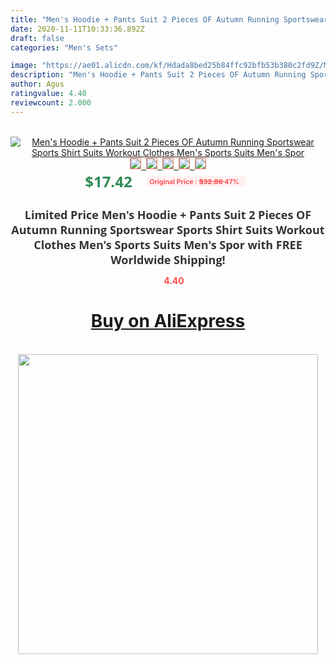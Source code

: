 ```yaml
---
title: "Men's Hoodie + Pants Suit 2 Pieces OF Autumn Running Sportswear Sports Shirt Suits Workout Clothes Men's Sports Suits Men's Spor"
date: 2020-11-11T10:33:36.892Z
draft: false
categories: "Men's Sets"

image: "https://ae01.alicdn.com/kf/Hdada8bed25b84ffc92bfb53b380c2fd9Z/Men-s-Hoodie-Pants-Suit-2-Pieces-OF-Autumn-Running-Sportswear-Sports-Shirt-Suits-Workout-Clothes.jpg"
description: "Men's Hoodie + Pants Suit 2 Pieces OF Autumn Running Sportswear Sports Shirt Suits Workout Clothes Men's Sports Suits Men's Spor"
author: Agus
ratingvalue: 4.40
reviewcount: 2.000
---
```

<br>
<div style="text-align: center;">
<a href="https://s.click.aliexpress.com/e/_AedPHF" target="_blank" rel="nofollow noopener noreferrer"><img alt="Men's Hoodie + Pants Suit 2 Pieces OF Autumn Running Sportswear Sports Shirt Suits Workout Clothes Men's Sports Suits Men's Spor" class="magnifier-image" src="https://ae01.alicdn.com/kf/Hdada8bed25b84ffc92bfb53b380c2fd9Z/Men-s-Hoodie-Pants-Suit-2-Pieces-OF-Autumn-Running-Sportswear-Sports-Shirt-Suits-Workout-Clothes.jpg_640x640.jpg">
<br>
<img style="border:1px solid salmon" src="https://ae01.alicdn.com/kf/Hdada8bed25b84ffc92bfb53b380c2fd9Z/Men-s-Hoodie-Pants-Suit-2-Pieces-OF-Autumn-Running-Sportswear-Sports-Shirt-Suits-Workout-Clothes.jpg_120x120.jpg">&nbsp;&nbsp;<img style="border:1px solid salmon" src="https://ae01.alicdn.com/kf/H6445f4c27b114b81ae3ba46a8187db92c/Men-s-Hoodie-Pants-Suit-2-Pieces-OF-Autumn-Running-Sportswear-Sports-Shirt-Suits-Workout-Clothes.jpg_120x120.jpg">&nbsp;&nbsp;<img style="border:1px solid salmon" src="https://ae01.alicdn.com/kf/H8bdf39858ee54c1686c04fa2799d388fT/Men-s-Hoodie-Pants-Suit-2-Pieces-OF-Autumn-Running-Sportswear-Sports-Shirt-Suits-Workout-Clothes.jpg_120x120.jpg">&nbsp;&nbsp;<img style="border:1px solid salmon" src="https://ae01.alicdn.com/kf/H23238fe757fd4f78b01a365aa4908524Q/Men-s-Hoodie-Pants-Suit-2-Pieces-OF-Autumn-Running-Sportswear-Sports-Shirt-Suits-Workout-Clothes.jpg_120x120.jpg">&nbsp;&nbsp;<img style="border:1px solid salmon" src="https://ae01.alicdn.com/kf/H1e30368601334296820e51b66db73274C/Men-s-Hoodie-Pants-Suit-2-Pieces-OF-Autumn-Running-Sportswear-Sports-Shirt-Suits-Workout-Clothes.jpg_120x120.jpg"></a></div><br0>
<div style="text-align: center;"><span style="background-color: white; border: 0px; box-sizing: border-box; color: seagreen; display: inline-block; font-family: &quot;open sans&quot; , &quot;arial&quot; , &quot;helvetica&quot; , sans-serif , &quot;heiti&quot;; font-size: 24px; font-stretch: inherit; font-weight: 700; line-height: inherit; margin: 0px 10px 0px 0px; padding: 0px; vertical-align: middle;">$17.42 </span>
<span style="background: rgb(255 , 241 , 241); border-radius: 3px; border: 0px; box-sizing: border-box; color: #ff4747; display: inline-block; font-family: inherit; font-size: 12px; font-stretch: inherit; font-style: inherit; font-variant: inherit; font-weight: 600; line-height: inherit; margin: 0px; padding: 2px 5px; transform: scale(0.9); vertical-align: middle;">Original Price : <b style="text-decoration: line-through;">$32.86 </b> 47%&nbsp;&nbsp;</span></div>
<h1 style="color: #333333; display: inline-block; font-family: &quot;open sans&quot; , &quot;arial&quot; , &quot;helvetica&quot; , sans-serif , &quot;heiti&quot;; font-size: 18px; font-stretch: inherit; font-weight: 700; text-align: center;">Limited Price Men's Hoodie + Pants Suit 2 Pieces OF Autumn Running Sportswear Sports Shirt Suits Workout Clothes Men's Sports Suits Men's Spor with FREE Worldwide Shipping!</h1>
<div style="color: #ff4747; text-align: center;">
<img src="https://4.bp.blogspot.com/-M0ZcTcb-5uY/XleCXlxnR4I/AAAAAAAAAEc/OrjgMkXV1oMQFaCRZj5HQwOCBcu3w1FegCPcBGAYYCw/s1600/star.png" style="height: 15px;">&nbsp;<b>4.40</b></div>
<div class="button_cont" align="center"><a class="buynow_a" href="https://s.click.aliexpress.com/e/_AedPHF" target="_blank" rel="nofollow noopener noreferrer"><H1>Buy on AliExpress</H1></a></div><br>
<div class="separator" style="clear: both; text-align: center;">
<img src="https://lh3.googleusercontent.com/-pTy5HemUv9M/XlePHvY0dAI/AAAAAAAAAE4/0nX5iRUoIWY8eMW9Dpxeirr157OZliDIgCLcBGAsYHQ/s1600/badge.gif" width="480">
</div>
